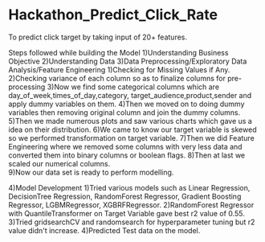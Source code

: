 # Hackathon_Predict_Click_Rate
To predict click target by taking input of 20+ features.


Steps followed while building the Model
1)Understanding Business Objective 
2)Understanding Data
3)Data Preprocessing/Exploratory Data Analysis/Feature Engineering
  1)Checking for Missing Values if Any.
  2)Checking variance of each column so as to finalize columns for pre-processing
  3)Now we find some categorical columns which are day_of_week,times_of_day,category,
    target_audience,product,sender and apply dummy variables on them.
  4)Then we moved on to doing dummy variables then removing original column and join the 
    dummy columns.
  5)Then we made numerous plots and saw various charts which gave us a idea on their distribution. 
  6)We came to know our target variable is skewed so we performed transformation on target variable. 
  7)Then we did Feature Engineering where we removed some columns with very less data and converted
    them into binary columns or boolean flags.
  8)Then at last we scaled our numerical columns.  
  9)Now our data set is ready to perform modelling.

4)Model Development
  1)Tried various models such as Linear Regression, DecisionTree Regression, RandomForest Regressor,
    Gradient Boosting Regressor, LGBMRegressor, XGBRFRegressor.
  2)RandomForest Regressor with QuantileTransformer on Target Variable gave best r2 value of 0.55.
  3)Tried gridsearchCV and randomsearch for hyperparameter tuning but r2 value didn't increase.
  4)Predicted Test data on the model.


 
